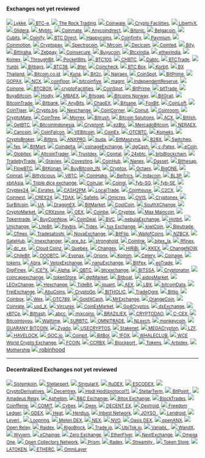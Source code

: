 #### Exchanges not yet reviewed

<small>[![](http://www.google.com/s2/favicons?domain=https://lykke.com/) Lykke](https://lykke.com/),
[![](http://www.google.com/s2/favicons?domain=https://btc-e.com/) BTC-e](https://btc-e.com/),
[![](http://www.google.com/s2/favicons?domain=https://www.therocktrading.com/) The Rock Trading](https://www.therocktrading.com/),
[![](http://www.google.com/s2/favicons?domain=https://coinwale.com/) Coinwale](https://coinwale.com/),
[![](http://www.google.com/s2/favicons?domain=https://www.cryptofacilities.com/) Crypto Facilities](https://www.cryptofacilities.com/),
[![](http://www.google.com/s2/favicons?domain=https://libertyx.com/) LibertyX](https://libertyx.com/),
[![](http://www.google.com/s2/favicons?domain=https://www.glidera.io/) Glidera](https://www.glidera.io/),
[![](http://www.google.com/s2/favicons?domain=https://mybtc.ca/) Mybtc](https://mybtc.ca/),
[![](http://www.google.com/s2/favicons?domain=https://coinmate.io/) Coinmate](https://coinmate.io/),
[![](http://www.google.com/s2/favicons?domain=https://anycoindirect.eu) Anycoindirect](https://anycoindirect.eu/),
[![](http://www.google.com/s2/favicons?domain=https://bitonic.nl/) Bitonic](https://bitonic.nl/),
[![](http://www.google.com/s2/favicons?domain=https://www.belgacoin.com/) Belgacoin](https://www.belgacoin.com/),
[![](http://www.google.com/s2/favicons?domain=https://cubits.com/) Cubits](https://cubits.com/),
[![](http://www.google.com/s2/favicons?domain=https://www.coinify.com/) Coinify](https://www.coinify.com/),
[![](http://www.google.com/s2/favicons?domain=https://btcdirect.eu/) BTC Direct](https://btcdirect.eu/),
[![](http://www.google.com/s2/favicons?domain=https://www.happycoins.com/) Happycoins](https://www.happycoins.com/),
[![](http://www.google.com/s2/favicons?domain=https://coinfinity.co/) Coinfinity](https://coinfinity.co/),
[![](http://www.google.com/s2/favicons?domain=https://paymium.com/) Paymium](https://paymium.com/),
[![](http://www.google.com/s2/favicons?domain=https://coinmotion.com/) Coinmotion](https://coinmotion.com/),
[![](http://www.google.com/s2/favicons?domain=https://cryptopay.me/) Cryptopay](https://cryptopay.me/),
[![](http://www.google.com/s2/favicons?domain=https://spectrocoin.com/) Spectrocoin](https://spectrocoin.com/),
[![](http://www.google.com/s2/favicons?domain=https://www.mrcoin.eu/en) Mrcoin](https://www.mrcoin.eu/en),
[![](http://www.google.com/s2/favicons?domain=https://decicoin.com/) Decicoin](https://decicoin.com/),
[![](http://www.google.com/s2/favicons?domain=https://cointed.com/) Cointed](https://cointed.com/),
[![](http://www.google.com/s2/favicons?domain=https://bity.com/) Bity](https://bity.com/),
[![](http://www.google.com/s2/favicons?domain=https://bittiraha.fi/) Bittiraha](https://bittiraha.fi/),
[![](http://www.google.com/s2/favicons?domain=https://www.zebpay.com/) Zebpay](https://www.zebpay.com/),
[![](http://www.google.com/s2/favicons?domain=https://coinsecure.in/) Coinsecure](https://coinsecure.in/),
[![](http://www.google.com/s2/favicons?domain=https://www.buyucoin.com/) Buyucoin](https://www.buyucoin.com/),
[![](http://www.google.com/s2/favicons?domain=https://www.buyucoin.com/) BtcxIndia](https://www.buyucoin.com/),
[![](http://www.google.com/s2/favicons?domain=https://ethexindia.com/) ethexIndia](https://ethexindia.com/),
[![](http://www.google.com/s2/favicons?domain=https://koinex.in/) Koinex](https://koinex.in/),
[![](http://www.google.com/s2/favicons?domain=https://www.throughbit.com/) ThroughBit](https://www.throughbit.com/),
[![](http://www.google.com/s2/favicons?domain=https://www.pocketbits.in/) PocketBits](https://www.pocketbits.in/),
[![](http://www.google.com/s2/favicons?domain=https://www.btc100.com/) BTC100](https://www.btc100.com/),
[![](http://www.google.com/s2/favicons?domain=https://www.chbtc.com/) CHBTC](https://www.chbtc.com/),
[![](http://www.google.com/s2/favicons?domain=https://www.dabtc.com/) Dabtc](https://www.dabtc.com/),
[![](http://www.google.com/s2/favicons?domain=https://www.btctrade.im/) BTCTrade](https://www.btctrade.im/),
[![](http://www.google.com/s2/favicons?domain=https://yunbi.com/) Yunbi](https://yunbi.com/),
[![](http://www.google.com/s2/favicons?domain=https://bitbays.com/) Bitbays](https://bitbays.com/),
[![](http://www.google.com/s2/favicons?domain=https://www.btc38.com/) BTC38](https://www.btc38.com/),
[![](http://www.google.com/s2/favicons?domain=https://bter.com/) Bter](https://bter.com/),
[![](http://www.google.com/s2/favicons?domain=https://coincheck.com) Coincheck](https://coincheck.com),
[![](http://www.google.com/s2/favicons?domain=https://www.btcbox.co.jp/) BTC Box](https://www.btcbox.co.jp/),
[![](http://www.google.com/s2/favicons?domain=https://www.korbit.co.kr/) Korbit](https://www.korbit.co.kr/),
[![](http://www.google.com/s2/favicons?domain=https://bx.in.th/) BX Thailand](https://bx.in.th/),
[![](http://www.google.com/s2/favicons?domain=https://vip.bitcoin.co.id) Bitcoin.co.id](https://vip.bitcoin.co.id),
[![](http://www.google.com/s2/favicons?domain=https://kuna.io/) Kuna](https://kuna.io/),
[![](http://www.google.com/s2/favicons?domain=https://www.bit2c.co.il/) Bit2c](https://www.bit2c.co.il/),
[![](http://www.google.com/s2/favicons?domain=https://www.nairaex.com/) Nairaex](https://www.nairaex.com/),
[![](http://www.google.com/s2/favicons?domain=https://www.coinspot.com.au/) CoinSpot](https://www.coinspot.com.au/),
[![](http://www.google.com/s2/favicons?domain=https://www.bitprime.co.nz/) BitPrime](https://www.bitprime.co.nz/),
[![](http://www.google.com/s2/favicons?domain=https://www.gopax.co.kr/) GOPAX](https://www.gopax.co.kr/),
[![](http://www.google.com/s2/favicons?domain=https://www.ncx.com.au/) NCX](https://www.ncx.com.au/),
[![](http://www.google.com/s2/favicons?domain=https://www.coinfloor.co.uk/) coinfloor](https://www.coinfloor.co.uk/),
[![](http://www.google.com/s2/favicons?domain=https://www.bitcoinfive.com/) bitcoinfive](https://www.bitcoinfive.com/),
[![](http://www.google.com/s2/favicons?domain=https://magnr.com/) magnr](https://magnr.com/),
[![](http://www.google.com/s2/favicons?domain=https://www.independentreserve.com/) IndependentReserve](https://www.independentreserve.com/),
[![](http://www.google.com/s2/favicons?domain=https://coinone.co.kr/) Coinone](https://coinone.co.kr/),
[![](http://www.google.com/s2/favicons?domain=https://www.btcbox.co.jp/) BTCBOX](https://www.btcbox.co.jp/),
[![](http://www.google.com/s2/favicons?domain=https://www.cryptofacilities.com/) cryptoFacilities](https://www.cryptofacilities.com/),
[![](http://www.google.com/s2/favicons?domain=https://www.coinspot.com.au/) CoinSpot](https://www.coinspot.com.au/),
[![](http://www.google.com/s2/favicons?domain=https://www.bitprime.co.nz/) BitPrime](https://www.bitprime.co.nz/),
[![](http://www.google.com/s2/favicons?domain=https://btrade.io) bitTrade](https://btrade.io),
[![](http://www.google.com/s2/favicons?domain=https://buyabitcoin.com.au/) BuyaBitcoin](https://buyabitcoin.com.au/),
[![](http://www.google.com/s2/favicons?domain=https://hodly.com) Hodly](https://hodly.com),
[![](http://www.google.com/s2/favicons?domain=https://www.mbaex.com/) MBAEX](https://www.mbaex.com/),
[![](http://www.google.com/s2/favicons?domain=https://bitsgap.com/) Bitsgap](https://bitsgap.com/),
[![](http://www.google.com/s2/favicons?domain=https://bitcoinsnorway.com/) Bitcoins Norway](https://bitcoinsnorway.com/),
[![](http://www.google.com/s2/favicons?domain=https://bitgrail.com/) BitGrail](https://bitgrail.com/),
[![](http://www.google.com/s2/favicons?domain=https://bitcointrade.com.br/) BitcoinTrade](https://bitcointrade.com.br/),
[![](http://www.google.com/s2/favicons?domain=https://bitbank.com/) Bitbank](https://bitbank.com/),
[![](http://www.google.com/s2/favicons?domain=https://anybits.com/) AnyBits](https://anybits.com/),
[![](http://www.google.com/s2/favicons?domain=https://www.chaoex.com/) ChaoEX](https://www.chaoex.com/),
[![](http://www.google.com/s2/favicons?domain=https://bitsane.com/) Bitsane](https://bitsane.com/),
[![](http://www.google.com/s2/favicons?domain=https://foxbit.com.br/) FoxBit](https://foxbit.com.br/),
[![](http://www.google.com/s2/favicons?domain=https://www.coinloft.com.au/) CoinLoft](https://www.coinloft.com.au/),
[![](http://www.google.com/s2/favicons?domain=https://www.cointiger.pro/) CoinTiger](https://www.cointiger.pro/),
[![](http://www.google.com/s2/favicons?domain=https://crypto.bg/) Crypto.bg](https://crypto.bg/),
[![](http://www.google.com/s2/favicons?domain=https://www.nexchange.com/) Nexchange](https://www.nexchange.com/),
[![](http://www.google.com/s2/favicons?domain=https://www.coincorner.com/) CoinCorner](https://www.coincorner.com/),
[![](http://www.google.com/s2/favicons?domain=https://coinut.com/) Coinut](https://coinut.com/),
[![](http://www.google.com/s2/favicons?domain=https://coinroom.com/) Coinroom](https://coinroom.com/),
[![](http://www.google.com/s2/favicons?domain=https://cryptomate.co.uk/) CryptoMate](https://cryptomate.co.uk/),
[![](http://www.google.com/s2/favicons?domain=https://www.cointree.com.au/) CoinTree](https://www.cointree.com.au/),
[![](http://www.google.com/s2/favicons?domain=https://www.morrex.com/) Morrex](https://www.morrex.com/),
[![](http://www.google.com/s2/favicons?domain=https://bitrush.nl/) Bitrush](https://bitrush.nl/),
[![](http://www.google.com/s2/favicons?domain=https://www.btcsolutions.ca/) Bitcoin Solutions](https://www.btcsolutions.ca/),
[![](http://www.google.com/s2/favicons?domain=https://www.acx.com/) ACX](https://www.acx.com/),
[![](http://www.google.com/s2/favicons?domain=https://bitlish.com/) Bitlish](https://bitlish.com/),
[![](http://www.google.com/s2/favicons?domain=https://getbtc.org/) GetBTC](https://getbtc.org/),
[![](http://www.google.com/s2/favicons?domain=https://indodax.com/) BitcoinIndonesia](https://indodax.com/),
[![](http://www.google.com/s2/favicons?domain=https://www.cryptonit.net/) Cryptonit](https://www.cryptonit.net/),
[![](http://www.google.com/s2/favicons?domain=https://www.ezbtc.ca/) ezBtc](https://www.ezbtc.ca/),
[![](http://www.google.com/s2/favicons?domain=https://www.mercadobitcoin.com.br/) MercadoBitcoin](https://www.mercadobitcoin.com.br/),
[![](http://www.google.com/s2/favicons?domain=https://neraex.pro/) NERAEX](https://neraex.pro/),
[![](http://www.google.com/s2/favicons?domain=https://cancoin.co/) Cancoin](https://cancoin.co/),
[![](http://www.google.com/s2/favicons?domain=https://coinfalcon.com/) CoinFalcon](https://coinfalcon.com/),
[![](http://www.google.com/s2/favicons?domain=https://www.vebitcoin.com/) VEBitcoin](https://www.vebitcoin.com/),
[![](http://www.google.com/s2/favicons?domain=https://www.coinex.com/) CoinEx](https://www.coinex.com/),
[![](http://www.google.com/s2/favicons?domain=https://otcbtc.com/) OTCBTC](https://otcbtc.com/),
[![](http://www.google.com/s2/favicons?domain=https://koineks.com/) Koineks](https://koineks.com/),
[![](http://www.google.com/s2/favicons?domain=https://www.cryptobroker.io/) CryptoBroker](https://www.cryptobroker.io/),
[![](http://www.google.com/s2/favicons?domain=https://bitbns.com/) Bitbns](https://bitbns.com/),
[![](http://www.google.com/s2/favicons?domain=https://anxpro.com/) ANXPRO](https://anxpro.com/),
[![](http://www.google.com/s2/favicons?domain=https://www.buda.com/) buda](https://www.buda.com/),
[![](http://www.google.com/s2/favicons?domain=https://bitmaszyna.pl/) BitMaszyna](https://bitmaszyna.pl/),
[![](http://www.google.com/s2/favicons?domain=https://www.b2bx.exchange/) B2BX](https://www.b2bx.exchange/),
[![](http://www.google.com/s2/favicons?domain=https://switcheo.network/) Switcheo](https://switcheo.network/),
[![](http://www.google.com/s2/favicons?domain=https://fexpro.io/) fex](https://fexpro.io/),
[![](http://www.google.com/s2/favicons?domain=http://www.bitmart.com/) BitMart](http://www.bitmart.com/),
[![](http://www.google.com/s2/favicons?domain=https://coindelta.com/) Coindelta](https://coindelta.com/),
[![](http://www.google.com/s2/favicons?domain=http://getcoinage.com/) coinageExchange](http://getcoinage.com/),
[![](http://www.google.com/s2/favicons?domain=http://dg.cash/) dgCash](http://dg.cash/),
[![](http://www.google.com/s2/favicons?domain=https://c-patex.com/) c-Patex](https://c-patex.com/),
[![](http://www.google.com/s2/favicons?domain=https://www.ecoin.eu/) eCoin](https://www.ecoin.eu/),
[![](http://www.google.com/s2/favicons?domain=https://globitex.com/) Globitex](https://globitex.com/),
[![](http://www.google.com/s2/favicons?domain=https://www.altcointrader.co.za/) AltcoinTrader](https://www.altcointrader.co.za/),
[![](http://www.google.com/s2/favicons?domain=https://trustdex.io/) Trustdex](https://trustdex.io/),
[![](http://www.google.com/s2/favicons?domain=https://www.cointal.com/) Cointal](https://www.cointal.com/),
[![](http://www.google.com/s2/favicons?domain=https://24xbtc.com/) 24xbtc](https://24xbtc.com/),
[![](http://www.google.com/s2/favicons?domain=https://www.bitsblockchain.net/) bitsBlockchain](https://www.bitsblockchain.net/),
[![](http://www.google.com/s2/favicons?domain=https://tradebytrade.com/) TradebyTrade](https://tradebytrade.com/),
[![](http://www.google.com/s2/favicons?domain=https://graviex.net/) Graviex](https://graviex.net/),
[![](http://www.google.com/s2/favicons?domain=https://covesting.io/) Covesting](https://covesting.io/),
[![](http://www.google.com/s2/favicons?domain=https://www.coinhub.io/) CoinHub](https://www.coinhub.io/),
[![](http://www.google.com/s2/favicons?domain=https://nanex.co/) Nanex](https://nanex.co/),
[![](http://www.google.com/s2/favicons?domain=https://dasset.co.nz/) Dasset](https://dasset.co.nz/),
[![](http://www.google.com/s2/favicons?domain=https://www.bithesap.com/) Bithesap](https://www.bithesap.com/),
[![](http://www.google.com/s2/favicons?domain=https://www.flowbtc.com.br/) FlowBTC](https://www.flowbtc.com.br/),
[![](http://www.google.com/s2/favicons?domain=https://bitkonan.com/) BitKonan](https://bitkonan.com/),
[![](http://www.google.com/s2/favicons?domain=http://buybitcoin.org.in/) BuyBitcoin_IN](http://buybitcoin.org.in/),
[![](http://www.google.com/s2/favicons?domain=https://cryptox.pl/) Cryptox](https://cryptox.pl/),
[![](http://www.google.com/s2/favicons?domain=https://octaex.com/) Octaex](https://octaex.com/),
[![](http://www.google.com/s2/favicons?domain=https://big.one/) BigONE](https://big.one/),
[![](http://www.google.com/s2/favicons?domain=https://coinrail.co.kr/) Coinrail](https://coinrail.co.kr/),
[![](http://www.google.com/s2/favicons?domain=https://bittylicious.com/) Bittylicious](https://bittylicious.com/),
[![](http://www.google.com/s2/favicons?domain=https://vbtc.exchange/) VBTC](https://vbtc.exchange/),
[![](http://www.google.com/s2/favicons?domain=https://www.coinhako.com/) CoinHako](https://www.coinhako.com/),
[![](http://www.google.com/s2/favicons?domain=https://www.belfrics.in/) Belfrics](https://www.belfrics.in/),
[![](http://www.google.com/s2/favicons?domain=https://indacoin.com/) Indacoin](https://indacoin.com/),
[![](http://www.google.com/s2/favicons?domain=https://bl3p.eu/) BL3P](https://bl3p.eu/),
[![](http://www.google.com/s2/favicons?domain=https://www.xbitasia.com/) xbitAsia](https://www.xbitasia.com/),
[![](http://www.google.com/s2/favicons?domain=https://www.triple-dice-exchange.com/) Triple dice exchange](https://www.triple-dice-exchange.com/),
[![](http://www.google.com/s2/favicons?domain=https://www.coinjar.com/) CoinJar](https://www.coinjar.com/),
[![](http://www.google.com/s2/favicons?domain=https://coingi.com/) Coingi](https://coingi.com/),
[![](http://www.google.com/s2/favicons?domain=https://www.fybsg.com/) fyb-SG](https://www.fybsg.com/),
[![](http://www.google.com/s2/favicons?domain=https://www.fybse.se/) fyb-SE](https://www.fybse.se/),
[![](http://www.google.com/s2/favicons?domain=https://cryptex24.com/) Cryptex24](https://cryptex24.com/),
[![](http://www.google.com/s2/favicons?domain=https://exrates.me/) Exrates](https://exrates.me/),
[![](http://www.google.com/s2/favicons?domain=https://cash2pm.com/) CASH2PM](https://cash2pm.com/),
[![](http://www.google.com/s2/favicons?domain=https://localtrade.cc/) LocalTrade](https://localtrade.cc/),
[![](http://www.google.com/s2/favicons?domain=https://coinhouse.eu/) Coinhouse](https://coinhouse.eu/),
[![](http://www.google.com/s2/favicons?domain=https://www.c2cx.com/) C2CX](https://www.c2cx.com/),
[![](http://www.google.com/s2/favicons?domain=https://www.coinnest.co.kr/) Coinnest](https://www.coinnest.co.kr/),
[![](http://www.google.com/s2/favicons?domain=https://crex24.com/) CREX24](https://crex24.com/),
[![](http://www.google.com/s2/favicons?domain=https://tdax.com/) TDAX](https://tdax.com/),
[![](http://www.google.com/s2/favicons?domain=https://safello.com/) Safello](https://safello.com/),
[![](http://www.google.com/s2/favicons?domain=https://omicrex.com/) Omicrex](https://omicrex.com/),
[![](http://www.google.com/s2/favicons?domain=https://www.ovis.com.tr/) OVIS](https://www.ovis.com.tr/),
[![](http://www.google.com/s2/favicons?domain=https://cryptonex.org/) Cryptonex](https://cryptonex.org/),
[![](http://www.google.com/s2/favicons?domain=https://surbitcoin.com/) SurBitcoin](https://surbitcoin.com/),
[![](http://www.google.com/s2/favicons?domain=https://btc-trade.com.ua/) UA](https://btc-trade.com.ua/),
[![](http://www.google.com/s2/favicons?domain=https://dragonex.io/) DragonEX](https://dragonex.io/),
[![](http://www.google.com/s2/favicons?domain=https://www.bitmarket.net/) BitMarket](https://www.bitmarket.net/),
[![](http://www.google.com/s2/favicons?domain=https://www.coolcoin.com/) CoolCoin](https://www.coolcoin.com/),
[![](http://www.google.com/s2/favicons?domain=https://www.southxchange.com/) SouthXChange](https://www.southxchange.com/),
[![](http://www.google.com/s2/favicons?domain=https://www.cryptomkt.com/) CryptoMarket](https://www.cryptomkt.com/),
[![](http://www.google.com/s2/favicons?domain=https://www.crxzone.com/) CRXzone](https://www.crxzone.com/),
[![](http://www.google.com/s2/favicons?domain=https://www.oex.com/) OEX](https://www.oex.com/),
[![](http://www.google.com/s2/favicons?domain=https://coinbe.net/) Coinbe](https://coinbe.net/),
[![](http://www.google.com/s2/favicons?domain=https://cryptex.net/) Cryptex](https://cryptex.net/),
[![](http://www.google.com/s2/favicons?domain=https://max.maicoin.com/) Max Maincoin](https://max.maicoin.com/),
[![](http://www.google.com/s2/favicons?domain=https://tokentrade.co/) Tokentrade](https://tokentrade.co/),
[![](http://www.google.com/s2/favicons?domain=https://buycoinnow.com/) BuyCoinNow](https://buycoinnow.com/),
[![](http://www.google.com/s2/favicons?domain=https://coindeal.com/) CoinDeal](https://coindeal.com/),
[![](http://www.google.com/s2/favicons?domain=http://buyvirtualcurrency.co.uk/) BVC](http://buyvirtualcurrency.co.uk/),
[![](http://www.google.com/s2/favicons?domain=https://nebula.exchange/) nebulaExchange](https://nebula.exchange/),
[![](http://www.google.com/s2/favicons?domain=https://www.hotbit.io/) Hotbit](https://www.hotbit.io/),
[![](http://www.google.com/s2/favicons?domain=https://unichange.me/) Unichange](https://unichange.me/),
[![](http://www.google.com/s2/favicons?domain=https://www.litebit.eu/) LiteBit](https://www.litebit.eu/),
[![](http://www.google.com/s2/favicons?domain=https://paybis.com/) Paybis](https://paybis.com/),
[![](http://www.google.com/s2/favicons?domain=https://tidex.com/) Tidex](https://tidex.com/),
[![](http://www.google.com/s2/favicons?domain=https://www.tuxexchange.com/) tux Exchange](https://www.tuxexchange.com/),
[![](http://www.google.com/s2/favicons?domain=https://kiwi-coin.com/) kiwiCoin](https://kiwi-coin.com/),
[![](http://www.google.com/s2/favicons?domain=https://bleutrade.com/) Bleutrade](https://bleutrade.com/),
[![](http://www.google.com/s2/favicons?domain=https://cfinex.com/) Cfinex](https://cfinex.com/),
[![](http://www.google.com/s2/favicons?domain=https://tradesatoshi.com/) Tradesatoshi](https://tradesatoshi.com/),
[![](http://www.google.com/s2/favicons?domain=https://novaexchange.com/) NovaExchange](https://novaexchange.com/),
[![](http://www.google.com/s2/favicons?domain=https://bitflip.li/) BitFlip](https://bitflip.li/),
[![](http://www.google.com/s2/favicons?domain=https://wallofcoins.com/) WallofCoins](https://wallofcoins.com/),
[![](http://www.google.com/s2/favicons?domain=https://nzbcx.com/) NZBCX](https://nzbcx.com/),
[![](http://www.google.com/s2/favicons?domain=https://www.gatehub.net/) GateHub](https://www.gatehub.net/),
[![](http://www.google.com/s2/favicons?domain=https://imexchanger.pro/) Imexchanger](https://imexchanger.pro/),
[![](http://www.google.com/s2/favicons?domain=https://ore.bz/) ore_bz](https://ore.bz/),
[![](http://www.google.com/s2/favicons?domain=https://stronghold.co/) stronghold](https://stronghold.co/),
[![](http://www.google.com/s2/favicons?domain=https://www.coinlink.net/) Coinlink](https://www.coinlink.net/),
[![](http://www.google.com/s2/favicons?domain=https://bitex.la/) bitex_la](https://bitex.la/),
[![](http://www.google.com/s2/favicons?domain=https://rfinex.com/) Rfinex](https://rfinex.com/),
[![](http://www.google.com/s2/favicons?domain=http://www.dc-ex.com/) dc_ex](http://www.dc-ex.com/),
[![](http://www.google.com/s2/favicons?domain=https://www.cloudcoinz.com/) Cloud Coinz](https://www.cloudcoinz.com/),
[![](http://www.google.com/s2/favicons?domain=https://quebex.com/) Quebex](https://quebex.com/),
[![](http://www.google.com/s2/favicons?domain=https://changex.com/) Changex](https://changex.com/),
[![](http://www.google.com/s2/favicons?domain=https://hiribi.com/) HiRiBi](https://hiribi.com/),
[![](http://www.google.com/s2/favicons?domain=https://kkex.com/) KKEX](https://kkex.com/),
[![](http://www.google.com/s2/favicons?domain=https://changenow.io/) ChangeNOW](https://changenow.io/),
[![](http://www.google.com/s2/favicons?domain=https://chilebit.net/) ChileBit](https://chilebit.net/),
[![](http://www.google.com/s2/favicons?domain=https://www.ooobtc.com/) OOOBTC](https://www.ooobtc.com/),
[![](http://www.google.com/s2/favicons?domain=https://www.evonax.com/) Evonax](https://www.evonax.com/),
[![](http://www.google.com/s2/favicons?domain=https://orionx.com/) Orionx](https://orionx.com/),
[![](http://www.google.com/s2/favicons?domain=https://koinim.com/) Koinim](https://koinim.com/),
[![](http://www.google.com/s2/favicons?domain=https://www.gocelery.com/) Celery](https://www.gocelery.com/),
[![](http://www.google.com/s2/favicons?domain=https://coinage.ph/) Coinage](https://coinage.ph/),
[![](http://www.google.com/s2/favicons?domain=https://www.tokens.net/) tokens](https://www.tokens.net/),
[![](http://www.google.com/s2/favicons?domain=https://www.abra.com/) Abra](https://www.abra.com/),
[![](http://www.google.com/s2/favicons?domain=https://vlxexchange.com/) VeloxExchange](https://vlxexchange.com/),
[![](http://www.google.com/s2/favicons?domain=https://nanu.exchange/) nanuExchange](https://nanu.exchange/),
[![](http://www.google.com/s2/favicons?domain=https://bitfex.trade/) BitFex](https://bitfex.trade/),
[![](http://www.google.com/s2/favicons?domain=https://eo.trade/) eoTrade](https://eo.trade/),
[![](http://www.google.com/s2/favicons?domain=https://www.digifinex.com/) DigiFinex](https://www.digifinex.com/),
[![](http://www.google.com/s2/favicons?domain=https://ice3x.com/) ICE³X](https://ice3x.com/),
[![](http://www.google.com/s2/favicons?domain=https://btc-alpha.com/) Alpha](https://btc-alpha.com/),
[![](http://www.google.com/s2/favicons?domain=https://www.qbtc.com/) QBTC](https://www.qbtc.com/),
[![](http://www.google.com/s2/favicons?domain=http://btc-exchange.com/) btcexchange](http://btc-exchange.com/),
[![](http://www.google.com/s2/favicons?domain=https://www.bitssa.com/) BITSSA](https://www.bitssa.com/),
[![](http://www.google.com/s2/favicons?domain=https://www.cryptonator.com/) Cryptonator](https://www.cryptonator.com/),
[![](http://www.google.com/s2/favicons?domain=https://coincap.exchange/) coincapexchange](https://coincap.exchange/),
[![](http://www.google.com/s2/favicons?domain=https://token.store/) tokenStore](https://token.store/),
[![](http://www.google.com/s2/favicons?domain=https://dgtmarket.com/) dgtMarket](https://dgtmarket.com/),
[![](http://www.google.com/s2/favicons?domain=https://www.bitboat.net/) Bitboat](https://www.bitboat.net/),
[![](http://www.google.com/s2/favicons?domain=https://aidosmarket.com/) aidosMarket](https://aidosmarket.com/),
[![](http://www.google.com/s2/favicons?domain=https://leoxchange.com/) LEOxChange](https://leoxchange.com/),
[![](http://www.google.com/s2/favicons?domain=https://hexchange.one/) Hexchange](https://hexchange.one/),
[![](http://www.google.com/s2/favicons?domain=https://www.tidebit.com/) TideBit](https://www.tidebit.com/),
[![](http://www.google.com/s2/favicons?domain=http://www.5iquant.org/) iquant](http://www.5iquant.org/),
[![](http://www.google.com/s2/favicons?domain=https://www.aex.com/) AEX](https://www.aex.com/),
[![](http://www.google.com/s2/favicons?domain=https://lbx.com/) LBX](https://lbx.com/),
[![](http://www.google.com/s2/favicons?domain=https://bitcoindata.org/) bitcoinData](https://bitcoindata.org/),
[![](http://www.google.com/s2/favicons?domain=https://freiexchange.com/) FreiExchange](https://freiexchange.com/),
[![](http://www.google.com/s2/favicons?domain=https://abucoins.com/) AbuCoins](https://abucoins.com/),
[![](http://www.google.com/s2/favicons?domain=https://cryptogo.com/) CryptoGo](https://cryptogo.com/),
[![](http://www.google.com/s2/favicons?domain=https://www.bitholic.com/) BITHOLIC](https://www.bitholic.com/),
[![](http://www.google.com/s2/favicons?domain=https://tradeogre.com/) TradeOgre](https://tradeogre.com/),
[![](http://www.google.com/s2/favicons?domain=https://www.bitlio.com/) Bitlio](https://www.bitlio.com/),
[![](http://www.google.com/s2/favicons?domain=http://coinbox.club/) Coinbox](http://coinbox.club/),
[![](http://www.google.com/s2/favicons?domain=https://wex.nz/) Wex](https://wex.nz/),
[![](http://www.google.com/s2/favicons?domain=https://www.otc789.com/) OTC789](https://www.otc789.com/),
[![](http://www.google.com/s2/favicons?domain=https://www.goldxcash.net/) GoldXCash](https://www.goldxcash.net/),
[![](http://www.google.com/s2/favicons?domain=https://mr.exchange/) MrExchange](https://mr.exchange/),
[![](http://www.google.com/s2/favicons?domain=https://orangecoin.com/) OrangeCoin](https://orangecoin.com/),
[![](http://www.google.com/s2/favicons?domain=https://coinrate.net/) Coinrate](https://coinrate.net/),
[![](http://www.google.com/s2/favicons?domain=https://www.usd-x.com/) usd_X](https://www.usd-x.com/),
[![](http://www.google.com/s2/favicons?domain=https://vircurex.com/) Vircurex](https://vircurex.com/),
[![](http://www.google.com/s2/favicons?domain=https://www.coinexmarket.io/) CoinExMarket](https://www.coinexmarket.io/),
[![](http://www.google.com/s2/favicons?domain=https://www.go4cryptos.com/) Go4Cryptos](https://www.go4cryptos.com/),
[![](http://www.google.com/s2/favicons?domain=https://dx.exchange/) dxExchange](https://dx.exchange/),
[![](http://www.google.com/s2/favicons?domain=https://www.xbtce.com/) xBTCe](https://www.xbtce.com/),
[![](http://www.google.com/s2/favicons?domain=https://www.bithash.net/) Bithash](https://www.bithash.net/),
[![](http://www.google.com/s2/favicons?domain=https://abcc.com/) abcc](https://abcc.com/),
[![](http://www.google.com/s2/favicons?domain=https://mixcoins.com/) mixcoins](https://mixcoins.com/),
[![](http://www.google.com/s2/favicons?domain=https://braziliex.com/) BRAZILIEX](https://braziliex.com/),
[![](http://www.google.com/s2/favicons?domain=https://cryptodao.com/) CRYPTODAO](https://cryptodao.com/),
[![](http://www.google.com/s2/favicons?domain=https://c-cex.com/) C-CEX](https://c-cex.com/),
[![](http://www.google.com/s2/favicons?domain=https://www.bitcointoyou.com/) Bitcointoyou](https://www.bitcointoyou.com/),
[![](http://www.google.com/s2/favicons?domain=https://walltime.info/) Walltime](https://walltime.info/),
[![](http://www.google.com/s2/favicons?domain=https://www.surbtc.com/) SURBTC](https://www.surbtc.com/),
[![](http://www.google.com/s2/favicons?domain=https://omnitrade.io/) OMNITRADE](https://omnitrade.io/),
[![](http://www.google.com/s2/favicons?domain=https://www.nlexch.com/) NLexch](https://www.nlexch.com/),
[![](http://www.google.com/s2/favicons?domain=http://monkeycoin.com.ve/) monkeycoin](http://monkeycoin.com.ve/),
[![](http://www.google.com/s2/favicons?domain=https://www.guaranibitcoin.com/) GUARANY BITCOIN](https://www.guaranibitcoin.com/),
[![](http://www.google.com/s2/favicons?domain=https://www.zyado.com/) Zyado](https://www.zyado.com/),
[![](http://www.google.com/s2/favicons?domain=https://usecryptos.com/) USECRYPTOS](https://usecryptos.com/),
[![](http://www.google.com/s2/favicons?domain=https://stakenet.io) Stakenet](https://stakenet.io),
[![](http://www.google.com/s2/favicons?domain=https://live.megacrypton.com/) MEGACrypton](https://live.megacrypton.com/),
[![](http://www.google.com/s2/favicons?domain=https://lzf.com/) LZF](https://lzf.com/),
[![](http://www.google.com/s2/favicons?domain=https://www.havelockinvestments.com/) HAVELOCK](https://www.havelockinvestments.com/),
[![](http://www.google.com/s2/favicons?domain=https://goc.io/) GOC.io](https://goc.io/),
[![](http://www.google.com/s2/favicons?domain=https://coinpit.io/) Coinpit](https://coinpit.io/),
[![](http://www.google.com/s2/favicons?domain=https://www.bitbol.com.br/) BitBol](https://www.bitbol.com.br/),
[![](http://www.google.com/s2/favicons?domain=https://1fox.com) 1FOX](https://1fox.com),
[![](http://www.google.com/s2/favicons?domain=https://whaleclub.co/) WHALECLUB](https://whaleclub.co/),
[![](http://www.google.com/s2/favicons?domain=https://www.worldcryptocap.com/) WCE World Crypto Exchange](https://www.worldcryptocap.com/),
[![](http://www.google.com/s2/favicons?domain=https://www.fcoin.com/) FCOIN](https://www.fcoin.com/),
[![](http://www.google.com/s2/favicons?domain=https://ccrbx.io/) CCRBX](https://ccrbx.io/),
[![](http://www.google.com/s2/favicons?domain=https://blockport.io/) Blockport ](https://blockport.io/),
[![](http://www.google.com/s2/favicons?domain=https://www.tokens.net/) Tokens](https://www.tokens.net/),
[![](http://www.google.com/s2/favicons?domain=http://arbidex.ch) Arbidex](http://arbidex.ch),
[![](http://www.google.com/s2/favicons?domain=https://mothership.cx/) Mothership](https://mothership.cx/)</small>
[![](http://www.google.com/s2/favicons?domain=https://crypto.robinhood.com/) robinhood](https://crypto.robinhood.com/)</small>

---
#### Decentralized Exchanges not yet reviewed

<small>[![](http://www.google.com/s2/favicons?domain=https://sistemkoin.com/) Sistemkoin](https://sistemkoin.com/),
[![](http://www.google.com/s2/favicons?domain=https://stellarport.io/) Stellarport](https://stellarport.io/),
[![](http://www.google.com/s2/favicons?domain=https://ex.singularx.com/) SingularX](https://ex.singularx.com/),
[![](http://www.google.com/s2/favicons?domain=https://rudex.org/index_eng.html) RuDEX](https://rudex.org/index_eng.html),
[![](http://www.google.com/s2/favicons?domain=https://www.escodex.com/) ESCODEX](https://www.escodex.com/),
[![](http://www.google.com/s2/favicons?domain=https://cryptoderivatives.market/) CryptoDerivatives](https://cryptoderivatives.market/),
[![](http://www.google.com/s2/favicons?domain=https://decentrex.com/) Decentrex](https://decentrex.com/),
[![](http://www.google.com/s2/favicons?domain=https://hodlhodl.com/) Hodl Hodl(protocol?)](https://hodlhodl.com/),
[![](http://www.google.com/s2/favicons?domain=https://stellarterm.com/) StellarTerm](https://stellarterm.com/),
[![](http://www.google.com/s2/favicons?domain=http://bitpoint.network/) BitPoint ](http://bitpoint.network/),
[![](http://www.google.com/s2/favicons?domain=http://amadeusrelay.org/) Amadeus Relay](http://amadeusrelay.org/),
[![](http://www.google.com/s2/favicons?domain=https://aphelion.org/) Aphelion](https://aphelion.org/),
[![](http://www.google.com/s2/favicons?domain=https://bcexchange.org) B&C Exchange](https://bcexchange.org),
[![](http://www.google.com/s2/favicons?domain=https://bitox.io/) Bitox Exchange](https://bitox.io/),
[![](http://www.google.com/s2/favicons?domain=https://blocktrades.us) BlockTrades](https://blocktrades.us),
[![](http://www.google.com/s2/favicons?domain=http://www.coinffeine.com/) Coinffeine](http://www.coinffeine.com/),
[![](http://www.google.com/s2/favicons?domain=http://www.comit.network/) COMIT](http://www.comit.network/),
[![](http://www.google.com/s2/favicons?domain=https://dex.cybex.io/) Cybex](https://dex.cybex.io/),
[![](http://www.google.com/s2/favicons?domain=https://deex.exchange/) Deex](https://deex.exchange/),
[![](http://www.google.com/s2/favicons?domain=https://decent.exchange/) DECENT EX](https://decent.exchange/),
[![](http://www.google.com/s2/favicons?domain=https://www.dextroid.io/) Dextroid](https://www.dextroid.io/),
[![](http://www.google.com/s2/favicons?domain=https://www.freedomledger.com/) Freedom Ledger](https://www.freedomledger.com/),
[![](http://www.google.com/s2/favicons?domain=https://www.gdex.io/) GDEX](https://www.gdex.io/),
[![](http://www.google.com/s2/favicons?domain=https://heatwallet.com) Heat](https://heatwallet.com),
[![](http://www.google.com/s2/favicons?domain=https://herdius.com/) Herdius](https://herdius.com/),
[![](http://www.google.com/s2/favicons?domain=https://www.inbest.network/) Inbest Network](https://www.inbest.network/),
[![](http://www.google.com/s2/favicons?domain=https://joyso.io/) JOYSO ](https://joyso.io/),
[![](http://www.google.com/s2/favicons?domain=https://lendroid.com/) Lendroid](https://lendroid.com/),
[![](http://www.google.com/s2/favicons?domain=https://leverj.io/) Leverj ](https://leverj.io/),
[![](http://www.google.com/s2/favicons?domain=https://loopring.org) Loopring](https://loopring.org),
[![](http://www.google.com/s2/favicons?domain=https://melonport.com/) Melon DEX](https://melonport.com/),
[![](http://www.google.com/s2/favicons?domain=https://neonexchange.org/) NEX](https://neonexchange.org/),
[![](http://www.google.com/s2/favicons?domain=https://nvo.io/) NVO](https://nvo.io/),
[![](http://www.google.com/s2/favicons?domain=https://oasisdex.com/) Oasis DEX](https://oasisdex.com/),
[![](http://www.google.com/s2/favicons?domain=https://www.openanx.org/en/) openANX](https://www.openanx.org/en/),
[![](http://www.google.com/s2/favicons?domain=https://openrelay.xyz/) Open Relay](https://openrelay.xyz/),
[![](http://www.google.com/s2/favicons?domain=https://www.raidex.io/) Raidex](https://www.raidex.io/),
[![](http://www.google.com/s2/favicons?domain=https://rigoblock.com/) RigoBlock](https://rigoblock.com/),
[![](http://www.google.com/s2/favicons?domain=https://trade.io/) Trade.io](https://trade.io/),
[![](http://www.google.com/s2/favicons?domain=https://ubitok.io/) UbiTok.io](https://ubitok.io/),
[![](http://www.google.com/s2/favicons?domain=https://variabl.io) VariabL ](https://variabl.io),
[![](http://www.google.com/s2/favicons?domain=https://exchange.wandx.co/) WandX](https://exchange.wandx.co/),
[![](http://www.google.com/s2/favicons?domain=https://exchange.projectwyvern.com/) Wyvern](https://exchange.projectwyvern.com/),
[![](http://www.google.com/s2/favicons?domain=https://xchain.io) xChainge](https://xchain.io),
[![](http://www.google.com/s2/favicons?domain=http://www.zero.exchange/) Zero Exchange](http://www.zero.exchange/),
[![](http://www.google.com/s2/favicons?domain=https://www.etherflyer.com/) EtherFlyer](https://www.etherflyer.com/),
[![](http://www.google.com/s2/favicons?domain=https://next.exchange/) NextExchange](https://next.exchange/),
[![](http://www.google.com/s2/favicons?domain=https://omega.one/) Omega One](https://omega.one/),
[![](http://www.google.com/s2/favicons?domain=https://opencollectors.network/) Open Collectors Network](https://opencollectors.network/),
[![](http://www.google.com/s2/favicons?domain=https://prism.exchange) Prism](https://prism.exchange),
[![](http://www.google.com/s2/favicons?domain=https://exchange.rados.io) Radex](https://exchange.rados.io),
[![](http://www.google.com/s2/favicons?domain=https://streamity.org/) Streamity ](https://streamity.org/),
[![](http://www.google.com/s2/favicons?domain=https://token.store) Token Store](https://token.store),
[![](http://www.google.com/s2/favicons?domain=https://latoken.com/) LATOKEN](https://latoken.com/),
[![](http://www.google.com/s2/favicons?domain=https://etherc.io) ETHERC](https://etherc.io),
[![](http://www.google.com/s2/favicons?domain=https://www.omnilayer.org/) OmniLayer](https://www.omnilayer.org/)</small>
